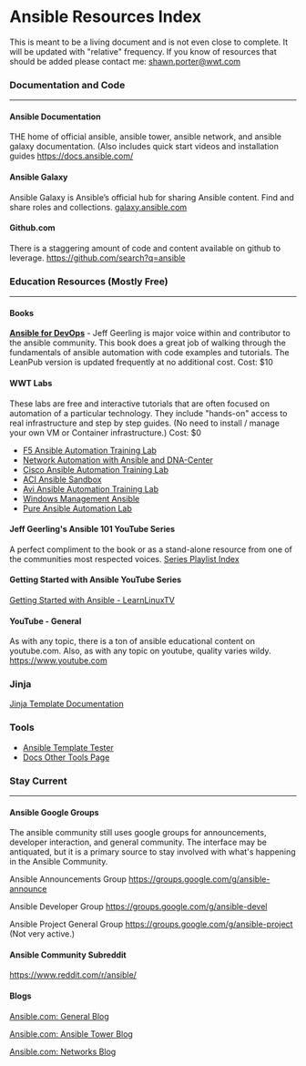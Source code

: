 # **Ansible Resources Index**
This is meant to be a living document and is not even close to complete.  It will be updated with "relative" frequency.  If you know of resources that should be added please contact me: shawn.porter@wwt.com



### Documentation and Code

------



#### **Ansible Documentation**

THE home of official ansible, ansible tower, ansible network, and ansible galaxy documentation.  (Also includes quick start videos and installation guides https://docs.ansible.com/



#### **Ansible Galaxy**

Ansible Galaxy is Ansible’s official hub for sharing Ansible content.  Find and share roles and collections. [galaxy.ansible.com](https://galaxy.ansible.com/home)



#### **Github.com**

There is a staggering amount of code and content available on github to leverage. https://github.com/search?q=ansible



### Education Resources (Mostly Free)

------



#### Books
[**Ansible for DevOps**]( https://www.ansiblefordevops.com/) - Jeff Geerling is major voice within and contributor to the ansible community.  This book does a great job of walking through the fundamentals of ansible automation with code examples and tutorials.  The LeanPub version is updated frequently at no additional cost.  Cost: $10



#### **WWT Labs**

These labs are free and interactive tutorials that are often focused on automation of a particular technology.  They include "hands-on" access to real infrastructure and step by step guides.  (No need to install / manage your own VM or Container infrastructure.)  Cost: $0

- [F5 Ansible Automation Training Lab](https://www.wwt.com/lab/f5-ansible-automation-training-lab)
- [Network Automation with Ansible and DNA-Center](https://www.wwt.com/lab/network-automation-with-ansible-dna-center)
- [Cisco Ansible Automation Training Lab](https://www.wwt.com/lab/cisco-ansible-automation-training-lab)
- [ACI Ansible Sandbox](https://www.wwt.com/lab/aci-ansible-sandbox)
- [Avi Ansible Automation Training Lab](https://www.wwt.com/lab/avi-ansible-automation-training-lab)
- [Windows Management Ansible](https://www.wwt.com/lab/windows-management-ansible)
- [Pure Ansible Automation Lab](https://www.wwt.com/lab/pure-ansible-automation-lab)



#### **Jeff Geerling's Ansible 101 YouTube Series**

A perfect compliment to the book or as a stand-alone resource from one of the communities most respected voices. [Series Playlist Index](https://www.youtube.com/playlist?list=PL2_OBreMn7FqZkvMYt6ATmgC0KAGGJNAN)

#### Getting Started with Ansible YouTube Series
[Getting Started with Ansible - LearnLinuxTV](https://www.youtube.com/playlist?list=PLT98CRl2KxKEUHie1m24-wkyHpEsa4Y70)


#### YouTube - General

As with any topic, there is a ton of ansible educational content on youtube.com.   Also, as with any topic on youtube, quality varies wildy. https://www.youtube.com


### Jinja
[Jinja Template Documentation](https://jinja.palletsprojects.com/en/2.11.x/templates/)


### Tools
- [Ansible Template Tester](https://ansible.sivel.net/test/)
- [Docs Other Tools Page](https://docs.ansible.com/ansible/latest/community/other_tools_and_programs.html)


### **Stay Current**

------



#### **Ansible Google Groups**

The ansible community still uses google groups for announcements, developer interaction, and general community.  The interface may be antiquated, but it is a primary source to stay involved with what's happening in the Ansible Community.

Ansible Announcements Group https://groups.google.com/g/ansible-announce

Ansible Developer Group https://groups.google.com/g/ansible-devel

Ansible Project General Group https://groups.google.com/g/ansible-project  (Not very active.)



#### **Ansible Community Subreddit**

https://www.reddit.com/r/ansible/



#### Blogs

[Ansible.com: General Blog](https://www.ansible.com/blog/topic/ansible)

[Ansible.com: Ansible Tower Blog](https://www.ansible.com/blog/topic/ansible-tower)

[Ansible.com: Networks Blog](https://www.ansible.com/blog/topic/networks)

